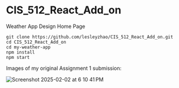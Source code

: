 # CIS_512_React_Add_on

Weather App Design Home Page

```
git clone https://github.com/lesleyzhao/CIS_512_React_Add_on.git
cd CIS_512_React_Add_on
cd my-weather-app
npm install
npm start
```

Images of my original Assignment 1 submission:

![Screenshot 2025-02-02 at 6 10 41 PM](https://github.com/user-attachments/assets/db86c071-5117-4655-bf04-06b1f5f7728b)
